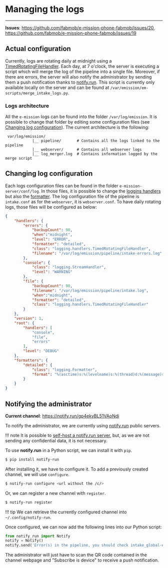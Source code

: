 # Managing the logs
___

**Issues**: https://github.com/fabmob/e-mission-phone-fabmob/issues/20, https://github.com/fabmob/e-mission-phone-fabmob/issues/19

## Actual configuration

Currently, logs are rotating daily at midnight using a [TimedRotatingFileHandler](https://docs.python.org/3/library/logging.handlers.html#timedrotatingfilehandler). Each day, at 7 o'clock, the server is executing a script which will merge the log of the pipeline into a single file. Moreover, if there are errors, the server will also notify the administrator by sending them a push notification thanks to [notify.run](https://notify.run/). This script is currently only available locally on the server and can be found at `/var/emission/em-scripts/merge_intake_logs.py`. 

### Logs architecture

All the `e-mission` logs can be found into the folder `/var/log/emission`. It is possible to change that folder by editing some configuration files (see [Changing log configuration](#changing-log-configuration)). The current architecture is the following:

```
 var/log/emission/
            |__ pipeline/       # Contains all the logs linked to the pipeline
            |__ webserver/      # Contains all webserver logs
            |__ log_merger.log  # Contains information logged by the merge script
```

## Changing log configuration

Each logs configuration files can be found in the folder `e-mission-server/conf/log`. In those files, it is possible to change the [loggins handlers](https://docs.python.org/3/library/logging.handlers.html) but also the [formatter](https://docs.python.org/3/library/logging.handlers.html). The log configuration file of the pipeline is `intake.conf` as for the `webserver`, it is `webserver.conf`. To have daily rotating logs, those files will be configured as below:

```json
{
    "handlers": {
        "errors": {
            "backupCount": 90,
            "when":"midnight",
            "level": "ERROR",
            "formatter": "detailed",
            "class": "logging.handlers.TimedRotatingFileHandler",
            "filename": "/var/log/emission/pipeline/intake-errors.log"
        },
        "console": {
            "class": "logging.StreamHandler",
            "level": "WARNING"
        },
        "file": {
            "backupCount": 90,
            "filename": "/var/log/emission/pipeline/intake.log",
            "when":"midnight",
            "formatter": "detailed",
            "class": "logging.handlers.TimedRotatingFileHandler"
        }
    },
    "version": 1,
    "root": {
        "handlers": [
            "console",
            "file",
            "errors"
        ],
        "level": "DEBUG"
    },
    "formatters": {
        "detailed": {
            "class": "logging.Formatter",
            "format": "%(asctime)s:%(levelname)s:%(thread)d:%(message)s"
        }
    }
}
```

## Notifying the administrator

**Current channel**: https://notify.run/gp4ekyBL51VAoNdi

To notify the administrator, we are currently using [notify.run](https://notify.run) public servers. 

!!! note 
    It is possible to [self-host a notify.run server](https://github.com/paulgb/notify.run/tree/master/server), but, as we are not sending any confidential data, it is not necessary. 

To use **notify.run** in a Python script, we can install it with `pip`.

```bash
$ pip install notify-run
```

After installing it, we have to configure it. To add a previously created channel, we will use `configure`.

```bash
$ notify-run configure <url without the /c/>
```

Or, we can register a new channel with `register`.

```bash
$ notify-run register
```

!!! tip
    We can retrieve the currently configured channel into `~/.config/notify-run`.

Once configured, we can now add the following lines into our Python script: 

```python
from notify_run import Notify
notify = Notify()
notify.send('Error(s) in the pipeline, you should check intake_global-errors.log')
```

The administrator will just have to scan the QR code contained in the channel webpage and "Subscribe is device" to receive a push notification. 